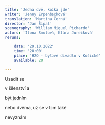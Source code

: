 ```yaml
---
title: 'Jedna dvě, kočka jde'
writer: 'Jenny Erpenbecková'
translation: 'Martina Černá'
director: 'Jan Šípal'
scenography: 'William Miguel Pichardo'
actors: 'Ilona Smolová, Klára Jurečková'
reruns:
  -  
    date: '29.10.2022'
    time: '20:00'
    place: 'H2O - bytové divadlo v Košické'
    available: 20
    
---
```

Usadit se

v šílenství a

být jedním

nebo dvěma, už se v tom také

nevyznám
